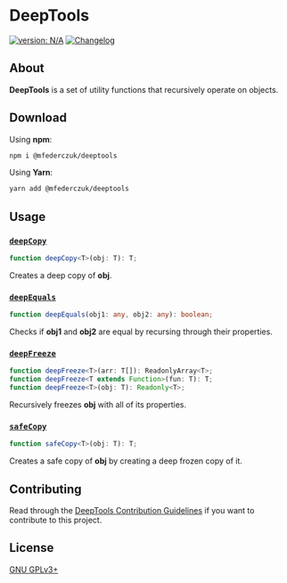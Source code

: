 # DeepTools #

[version_shield]: https://img.shields.io/badge/version-1.0.0-blue.svg
[latest_release]: https://github.com/mfederczuk/deep-tools/releases/latest "Latest Release"
[![version: N/A][version_shield]][latest_release]
[![Changelog](https://img.shields.io/badge/-Changelog-blue)](./CHANGELOG.md "Changelog")

## About ##

**DeepTools** is a set of utility functions that recursively operate on objects.

## Download ##

Using **npm**:

```sh
npm i @mfederczuk/deeptools
```

Using **Yarn**:

```sh
yarn add @mfederczuk/deeptools
```

## Usage ##

### [`deepCopy`](./src/deepCopy.js) ###

```ts
function deepCopy<T>(obj: T): T;
```

Creates a deep copy of **obj**.

### [`deepEquals`](./src/deepEquals.js) ###

```ts
function deepEquals(obj1: any, obj2: any): boolean;
```

Checks if **obj1** and **obj2** are equal by recursing through their properties.

### [`deepFreeze`](./src/deepFreeze.js) ###

```ts
function deepFreeze<T>(arr: T[]): ReadonlyArray<T>;
function deepFreeze<T extends Function>(fun: T): T;
function deepFreeze<T>(obj: T): Readonly<T>;
```

Recursively freezes **obj** with all of its properties.

### [`safeCopy`](./src/safeCopy.js) ###

```ts
function safeCopy<T>(obj: T): T;
```

Creates a safe copy of **obj** by creating a deep frozen copy of it.

## Contributing ##

Read through the [DeepTools Contribution Guidelines](./CONTRIBUTING.md)
 if you want to contribute to this project.

## License ##

[GNU GPLv3+](./LICENSE)
